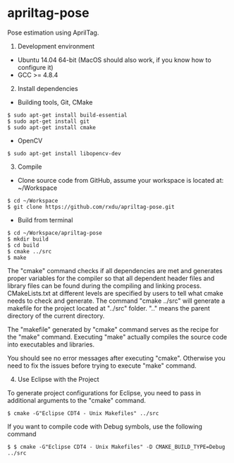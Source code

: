 # apriltag-pose

Pose estimation using AprilTag.

1. Development environment

* Ubuntu 14.04 64-bit (MacOS should also work, if you know how to configure it)
* GCC >= 4.8.4

2. Install dependencies

* Building tools, Git, CMake
```
$ sudo apt-get install build-essential
$ sudo apt-get install git
$ sudo apt-get install cmake
```

* OpenCV
```
$ sudo apt-get install libopencv-dev
```
3. Compile

* Clone source code from GitHub, assume your workspace is located at: ~/Workspace
```
$ cd ~/Workspace
$ git clone https://github.com/rxdu/apriltag-pose.git
```

* Build from terminal
```
$ cd ~/Workspace/apriltag-pose
$ mkdir build
$ cd build
$ cmake ../src
$ make
```

The "cmake" command checks if all dependencies are met and generates proper variables for the compiler so that all dependent header files and library files can be found during the compiling and linking process. CMakeLists.txt at different levels are specified by users to tell what cmake needs to check and generate. The command "cmake ../src" will generate a makefile for the project located at "../src" folder. ".." means the parent directory of the current directory.

The "makefile" generated by "cmake" command serves as the recipe for the "make" command. Executing "make" actually compiles the source code into executables and libraries.

You should see no error messages after executing "cmake". Otherwise you need to fix the issues before trying to execute "make" command.

4. Use Eclipse with the Project

To generate project configurations for Eclipse, you need to pass in additional arguments to the "cmake" command.

```
$ cmake -G"Eclipse CDT4 - Unix Makefiles" ../src
```

If you want to compile code with Debug symbols, use the following command

```
$ $ cmake -G"Eclipse CDT4 - Unix Makefiles" -D CMAKE_BUILD_TYPE=Debug ../src
```

